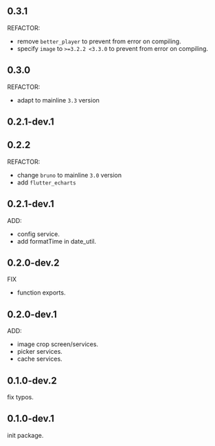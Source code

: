 ## 0.3.1

REFACTOR:

- remove `better_player` to prevent from error on compiling.
- specify `image` to `>=3.2.2 <3.3.0` to prevent from error on compiling.

## 0.3.0

REFACTOR:

- adapt to mainline `3.3` version

## 0.2.1-dev.1

## 0.2.2

REFACTOR:

- change `bruno` to mainline `3.0` version
- add `flutter_echarts`

## 0.2.1-dev.1

ADD:

- config service.
- add formatTime in date_util.

## 0.2.0-dev.2

FIX

- function exports.

## 0.2.0-dev.1

ADD:

- image crop screen/services.
- picker services.
- cache services.

## 0.1.0-dev.2

fix typos.

## 0.1.0-dev.1

init package. 
